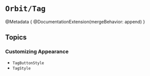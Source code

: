 # ``Orbit/Tag``

@Metadata {
    @DocumentationExtension(mergeBehavior: append)
}

## Topics

### Customizing Appearance

- ``TagButtonStyle``
- ``TagStyle``
